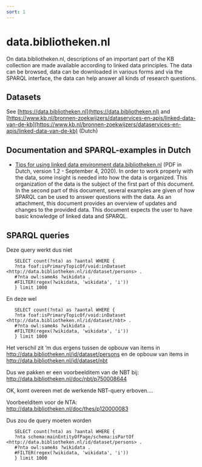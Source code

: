 ```yaml
---
sort: 1
---
```


# data.bibliotheken.nl
On data.bibliotheken.nl, descriptions of an important part of the KB collection are made available according to linked data principles. The data can be browsed, data can be downloaded in various forms and via the SPARQL interface, the data can help answer all kinds of research questions. 


## Datasets
See [https://data.bibliotheken.nl](https://data.bibliotheken.nl) and [https://www.kb.nl/bronnen-zoekwijzers/dataservices-en-apis/linked-data-van-de-kb](https://www.kb.nl/bronnen-zoekwijzers/dataservices-en-apis/linked-data-van-de-kb) (Dutch)


## Documentation and SPARQL-examples in Dutch
* [Tips for using linked data environment data.bibliotheken.nl](http://data.bibliotheken.nl/files/hulptekst_data.bibliotheken.nl.pdf) (PDF in Dutch, version 1.2 - September 4, 2020). In order to work properly with the data, some insight is needed into how the data is organized. This organization of the data is the subject of the first part of this document. In the second part of this document, several examples are given of how SPARQL can be used to answer questions with the data. As an attachment, this document provides an overview of updates and changes to the provided data. This document expects the user to have basic knowledge of linked data and SPARQL. 

## SPARQL queries

Deze query werkt dus niet
```sparql
   SELECT count(?nta) as ?aantal WHERE {
   ?nta foaf:isPrimaryTopicOf/void:inDataset <http://data.bibliotheken.nl/id/dataset/persons> .
   #?nta owl:sameAs ?wikidata .
   #FILTER(regex(?wikidata, 'wikidata', 'i'))
   } limit 1000
```
En deze wel

```sparql
   SELECT count(?nta) as ?aantal WHERE {
   ?nta foaf:isPrimaryTopicOf/void:inDataset <http://data.bibliotheken.nl/id/dataset/nbt> .
   #?nta owl:sameAs ?wikidata .
   #FILTER(regex(?wikidata, 'wikidata', 'i'))
   } limit 1000
```
Het verschil zit ‘m dus ergens tussen de opbouw van items in http://data.bibliotheken.nl/id/dataset/persons en  de opbouw van items in http://data.bibliotheken.nl/id/dataset/nbt

Dus we pakken er een voorbeelditem van de NBT bij: http://data.bibliotheken.nl/doc/nbt/p750008644
 
OK, komt overeen met de werkende NBT-query erboven….

Voorbeelditem voor de NTA: http://data.bibliotheken.nl/doc/thes/p120000083


Dus zou de query moeten worden
```sparql
   SELECT count(?nta) as ?aantal WHERE {
   ?nta schema:mainEntityOfPage/schema:isPartOf <http://data.bibliotheken.nl/id/dataset/persons> .
   #?nta owl:sameAs ?wikidata .
   #FILTER(regex(?wikidata, 'wikidata', 'i'))
   } limit 1000
```




